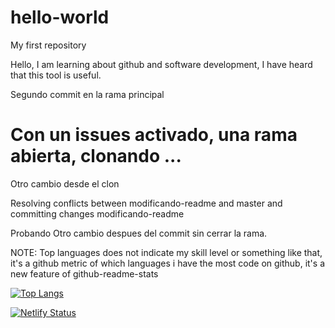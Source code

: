 # hello-world
My first repository

Hello, I am learning about github and software development, I have heard that this tool is useful.

Segundo commit en la rama principal


Con un issues activado, una rama abierta, clonando ...
=======
Otro cambio desde el clon

Resolving conflicts between modificando-readme and master and committing changes  modificando-readme

Probando Otro cambio despues del commit sin cerrar la rama.


NOTE: Top languages does not indicate my skill level or something like that, it's a github metric of which languages i have the most code on github, it's a new feature of github-readme-stats

[![Top Langs](https://github-readme-stats.vercel.app/api/top-langs/?username=alexayca&layout=compact&show_icons=true&theme=graywhite)](https://github.com/anuraghazra/github-readme-stats)


[![Netlify Status](https://api.netlify.com/api/v1/badges/cafa07ef-d407-4cf3-a235-06ed1bbb01ab/deploy-status)](https://app.netlify.com/sites/lexayca/deploys)

